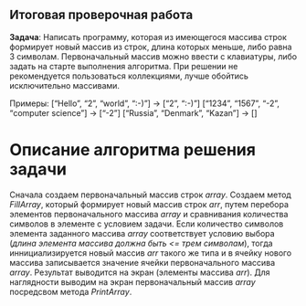 ## Итоговая проверочная работа

**Задача**: Написать программу, которая из имеющегося массива строк формирует новый массив из строк, длина которых меньше, либо равна 3 символам. Первоначальный массив можно ввести с клавиатуры, либо задать на старте выполнения алгоритма. При решении не рекомендуется пользоваться коллекциями, лучше обойтись исключительно массивами.

Примеры:
[“Hello”, “2”, “world”, “:-)”] → [“2”, “:-)”]
[“1234”, “1567”, “-2”, “computer science”] → [“-2”]
[“Russia”, “Denmark”, “Kazan”] → []

# Описание алгоритма решения задачи

Сначала создаем первоначальный массив строк *array*. Создаем метод *FillArray*, который формирует новый массив строк *arr*, путем перебора элементов первоначального массива *array* и сравнивания количества символов в элементе с условием задачи. Если количество символов элемента заданного массива *array* соответствует условию выбора (*длина элемента массива должна быть <= трем символам*), тогда иннициализируется новый массив *arr* такого же типа и в ячейку нового массива записывается значение ячейки первоначального массива *array*. Результат выводится на экран (элементы массива *arr*).
Для наглядности выводим на экран первоначальный массив *array* посредсвом метода *PrintArray*.